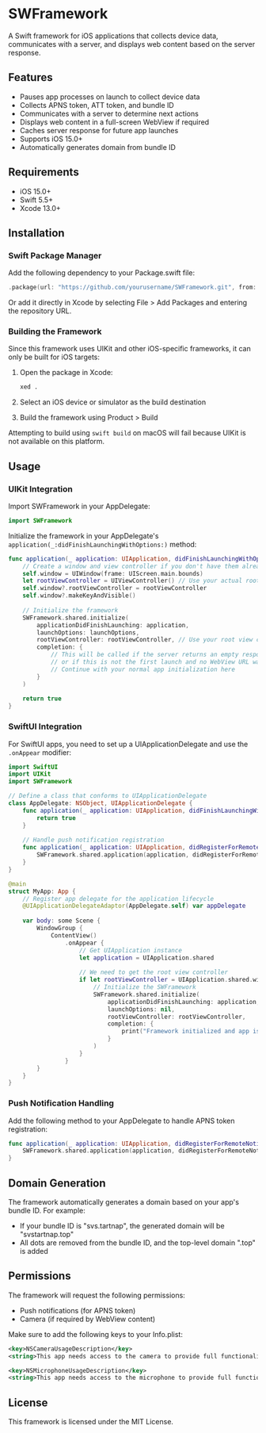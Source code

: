 # SWFramework

A Swift framework for iOS applications that collects device data, communicates with a server, and displays web content based on the server response.

## Features

- Pauses app processes on launch to collect device data
- Collects APNS token, ATT token, and bundle ID
- Communicates with a server to determine next actions
- Displays web content in a full-screen WebView if required
- Caches server response for future app launches
- Supports iOS 15.0+
- Automatically generates domain from bundle ID

## Requirements

- iOS 15.0+
- Swift 5.5+
- Xcode 13.0+

## Installation

### Swift Package Manager

Add the following dependency to your Package.swift file:

```swift
.package(url: "https://github.com/yourusername/SWFramework.git", from: "1.0.0")
```

Or add it directly in Xcode by selecting File > Add Packages and entering the repository URL.

### Building the Framework

Since this framework uses UIKit and other iOS-specific frameworks, it can only be built for iOS targets:

1. Open the package in Xcode:
   ```bash
   xed .
   ```

2. Select an iOS device or simulator as the build destination
3. Build the framework using Product > Build

Attempting to build using `swift build` on macOS will fail because UIKit is not available on this platform.

## Usage

### UIKit Integration

Import SWFramework in your AppDelegate:

```swift
import SWFramework
```

Initialize the framework in your AppDelegate's `application(_:didFinishLaunchingWithOptions:)` method:

```swift
func application(_ application: UIApplication, didFinishLaunchingWithOptions launchOptions: [UIApplication.LaunchOptionsKey: Any]?) -> Bool {
    // Create a window and view controller if you don't have them already
    self.window = UIWindow(frame: UIScreen.main.bounds)
    let rootViewController = UIViewController() // Use your actual root view controller
    self.window?.rootViewController = rootViewController
    self.window?.makeKeyAndVisible()
    
    // Initialize the framework
    SWFramework.shared.initialize(
        applicationDidFinishLaunching: application,
        launchOptions: launchOptions,
        rootViewController: rootViewController, // Use your root view controller here
        completion: {
            // This will be called if the server returns an empty response
            // or if this is not the first launch and no WebView URL was saved
            // Continue with your normal app initialization here
        }
    )
    
    return true
}
```

### SwiftUI Integration

For SwiftUI apps, you need to set up a UIApplicationDelegate and use the `.onAppear` modifier:

```swift
import SwiftUI
import UIKit
import SWFramework

// Define a class that conforms to UIApplicationDelegate
class AppDelegate: NSObject, UIApplicationDelegate {
    func application(_ application: UIApplication, didFinishLaunchingWithOptions launchOptions: [UIApplication.LaunchOptionsKey: Any]? = nil) -> Bool {
        return true
    }
    
    // Handle push notification registration
    func application(_ application: UIApplication, didRegisterForRemoteNotificationsWithDeviceToken deviceToken: Data) {
        SWFramework.shared.application(application, didRegisterForRemoteNotificationsWithDeviceToken: deviceToken)
    }
}

@main
struct MyApp: App {
    // Register app delegate for the application lifecycle
    @UIApplicationDelegateAdaptor(AppDelegate.self) var appDelegate
    
    var body: some Scene {
        WindowGroup {
            ContentView()
                .onAppear {
                    // Get UIApplication instance
                    let application = UIApplication.shared
                    
                    // We need to get the root view controller
                    if let rootViewController = UIApplication.shared.windows.first?.rootViewController {
                        // Initialize the SWFramework
                        SWFramework.shared.initialize(
                            applicationDidFinishLaunching: application,
                            launchOptions: nil,
                            rootViewController: rootViewController,
                            completion: {
                                print("Framework initialized and app is continuing normal flow")
                            }
                        )
                    }
                }
        }
    }
}
```

### Push Notification Handling

Add the following method to your AppDelegate to handle APNS token registration:

```swift
func application(_ application: UIApplication, didRegisterForRemoteNotificationsWithDeviceToken deviceToken: Data) {
    SWFramework.shared.application(application, didRegisterForRemoteNotificationsWithDeviceToken: deviceToken)
}
```

## Domain Generation

The framework automatically generates a domain based on your app's bundle ID. For example:

- If your bundle ID is "svs.tartnap", the generated domain will be "svstartnap.top"
- All dots are removed from the bundle ID, and the top-level domain ".top" is added

## Permissions

The framework will request the following permissions:

- Push notifications (for APNS token)
- Camera (if required by WebView content)

Make sure to add the following keys to your Info.plist:

```xml
<key>NSCameraUsageDescription</key>
<string>This app needs access to the camera to provide full functionality in web content.</string>

<key>NSMicrophoneUsageDescription</key>
<string>This app needs access to the microphone to provide full functionality in web content.</string>
```

## License

This framework is licensed under the MIT License. 